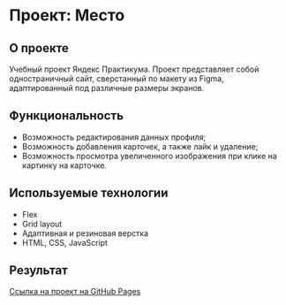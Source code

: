 # Проект: Место

## О проекте
Учебный проект Яндекс Практикума. Проект представляет собой одностраничный сайт, сверстанный по макету из Figma, адаптированный под различные размеры экранов.

## Функциональность
* Возможность редактирования данных профиля;
* Возможность добавления карточек, а также лайк и удаление;
* Возможность просмотра увеличенного изображения при клике на картинку на карточке.

## Используемые технологии  
* Flex  
* Grid layout  
* Адаптивная и резиновая верстка
* HTML, CSS, JavaScript

## Результат  
[Ссылка на проект на GitHub Pages](https://ekaterinahubkina.github.io/mesto/index.html)

